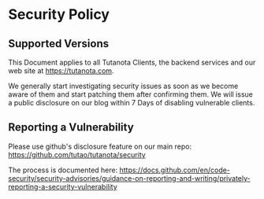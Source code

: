 # Security Policy

## Supported Versions

This Document applies to all Tutanota Clients, the backend services and our web site at https://tutanota.com.

We generally start investigating security issues as soon as we become aware of them and start patching them after confirming them. 
We will issue a public disclosure on our blog within 7 Days of disabling vulnerable clients.

## Reporting a Vulnerability

Please use github's disclosure feature on our main repo: https://github.com/tutao/tutanota/security

The process is documented here: https://docs.github.com/en/code-security/security-advisories/guidance-on-reporting-and-writing/privately-reporting-a-security-vulnerability
